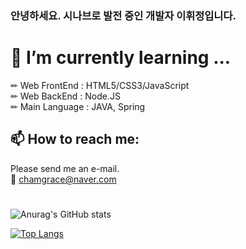 ### 안녕하세요. 시나브로 발전 중인 개발자 이휘정입니다.
# 🌱 I’m currently learning ...
  ✏ Web FrontEnd : HTML5/CSS3/JavaScript     
  ✏ Web BackEnd : Node.JS     
  ✏ Main Language : JAVA, Spring



  
  
 ## 📫 How to reach me: 
 Please send  me an e-mail.    
  📩 chamgrace@naver.com      

#
 
![Anurag's GitHub stats](https://github-readme-stats.vercel.app/api?username=hwihwi99&show_icons=true&theme=dracula)

[![Top Langs](https://github-readme-stats.vercel.app/api/top-langs/?username=hwihwi99&layout=compact&theme=dracula)](https://github.com/anuraghazra/github-readme-stats)

<!--
**hwihwi99/hwihwi99** is a ✨ _special_ ✨ repository because its `README.md` (this file) appears on your GitHub profile.

Here are some ideas to get you started:

- 🔭 I’m currently working on ...
- 🌱 I’m currently learning ...
- 👯 I’m looking to collaborate on ...
- 🤔 I’m looking for help with ...
- 💬 Ask me about ...
- 📫 How to reach me:fswgjk ...
- 😄 Pronouns: ...
- ⚡ Fun fact: ...
-->
